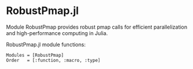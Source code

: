 
<a id='RobustPmap.jl-1'></a>

# RobustPmap.jl


Module RobustPmap provides robust pmap calls for efficient parallelization and high-performance computing in Julia.


RobustPmap.jl module functions:


```@autodocs
Modules = [RobustPmap]
Order   = [:function, :macro, :type]
```


